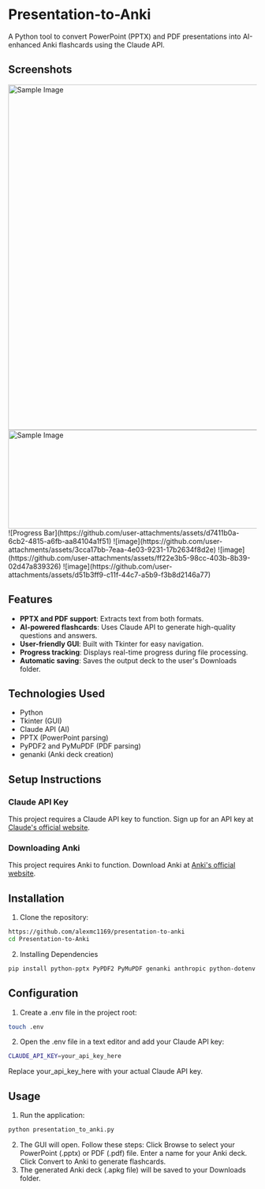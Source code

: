 # Presentation-to-Anki

A Python tool to convert PowerPoint (PPTX) and PDF presentations into AI-enhanced Anki flashcards using the Claude API.
## Screenshots
<img src="https://github.com/user-attachments/assets/9796a63a-d4b3-41ff-ae35-346a98c72146" alt="Sample Image" width="700" height="700">
<img src="https://github.com/user-attachments/assets/d7411b0a-6cb2-4815-a6fb-aa84104a1f51" alt="Sample Image" width="700" height="200">
![Progress Bar](https://github.com/user-attachments/assets/d7411b0a-6cb2-4815-a6fb-aa84104a1f51)
![image](https://github.com/user-attachments/assets/3cca17bb-7eaa-4e03-9231-17b2634f8d2e)
![image](https://github.com/user-attachments/assets/ff22e3b5-98cc-403b-8b39-02d47a839326)
![image](https://github.com/user-attachments/assets/d51b3ff9-c11f-44c7-a5b9-f3b8d2146a77)


## Features
- **PPTX and PDF support**: Extracts text from both formats.
- **AI-powered flashcards**: Uses Claude API to generate high-quality questions and answers.
- **User-friendly GUI**: Built with Tkinter for easy navigation.
- **Progress tracking**: Displays real-time progress during file processing.
- **Automatic saving**: Saves the output deck to the user's Downloads folder.

## Technologies Used
- Python
- Tkinter (GUI)
- Claude API (AI)
- PPTX (PowerPoint parsing)
- PyPDF2 and PyMuPDF (PDF parsing)
- genanki (Anki deck creation)

## **Setup Instructions**

### **Claude API Key**
This project requires a Claude API key to function. Sign up for an API key at [Claude's official website](https://console.anthropic.com/).
### **Downloading Anki**
This project requires Anki to function. Download Anki at [Anki's official website](https://apps.ankiweb.net/).
## Installation
1. Clone the repository:
```bash
https://github.com/alexmc1169/presentation-to-anki
cd Presentation-to-Anki
```
2. Installing Dependencies
```bash
pip install python-pptx PyPDF2 PyMuPDF genanki anthropic python-dotenv tkinter
```
## Configuration
1. Create a .env file in the project root:
```bash
touch .env
```
2. Open the .env file in a text editor and add your Claude API key:
```bash
CLAUDE_API_KEY=your_api_key_here
```
Replace your_api_key_here with your actual Claude API key.

## Usage
1. Run the application:
```bash 
python presentation_to_anki.py
```
2. The GUI will open. Follow these steps:
Click Browse to select your PowerPoint (.pptx) or PDF (.pdf) file.
Enter a name for your Anki deck.
Click Convert to Anki to generate flashcards.
3. The generated Anki deck (.apkg file) will be saved to your Downloads folder.


